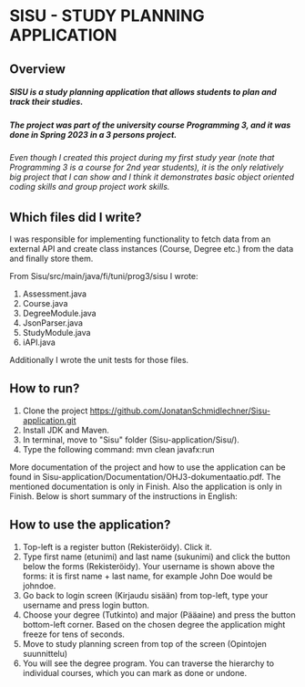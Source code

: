 # SISU - STUDY PLANNING APPLICATION

## Overview
##### SISU is a study planning application that allows students to plan and track their studies.
##### The project was part of the university course Programming 3, and it was done in Spring 2023 in a 3 persons project.
###### Even though I created this project during my first study year (note that Programming 3 is a course for 2nd year students), it is the only relatively big project that I can show and I think it demonstrates basic object oriented coding skills and group project work skills.

## Which files did I write?
I was responsible for implementing functionality to fetch data from an external API and create class instances (Course, Degree etc.) from the data and finally store them.

From Sisu/src/main/java/fi/tuni/prog3/sisu I wrote:
1. Assessment.java
2. Course.java
3. DegreeModule.java
4. JsonParser.java
5. StudyModule.java
6. iAPI.java

Additionally I wrote the unit tests for those files.
   
## How to run?
1. Clone the project https://github.com/JonatanSchmidlechner/Sisu-application.git
2. Install JDK and Maven.
3. In terminal, move to "Sisu" folder (Sisu-application/Sisu/).
4. Type the following command: mvn clean javafx:run


More documentation of the project and how to use the application can be found in Sisu-application/Documentation/OHJ3-dokumentaatio.pdf. The mentioned documentation is only in Finish. Also the application is only in Finish. Below is short summary of the instructions in English:

## How to use the application?
1. Top-left is a register button (Rekisteröidy). Click it.
2. Type first name (etunimi) and last name (sukunimi) and click the button below the forms (Rekisteröidy). Your username is shown above the forms: it is first name + last name, for example John Doe would be johndoe.
3. Go back to login screen (Kirjaudu sisään) from top-left, type your username and press login button.
4. Choose your degree (Tutkinto) and major (Pääaine) and press the button bottom-left corner. Based on the chosen degree the application might freeze for tens of seconds.
5. Move to study planning screen from top of the screen (Opintojen suunnittelu)
6. You will see the degree program. You can traverse the hierarchy to individual courses, which you can mark as done or undone.
